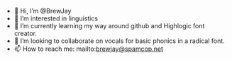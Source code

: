 - 👋 Hi, I’m @BrewJay
- 👀 I’m interested in linguistics
- 🌱 I’m currently learning my way around github and Highlogic font creator.
- 💞️ I’m looking to collaborate on vocals for basic phonics in a radical font.
- 📫 How to reach me: mailto:brewjay@spamcop.net

<!---
BrewJay/BrewJay is a ✨ special ✨ repository because its `README.md` (this file) appears on your GitHub profile.
You can click the Preview link to take a look at your changes.
--->
